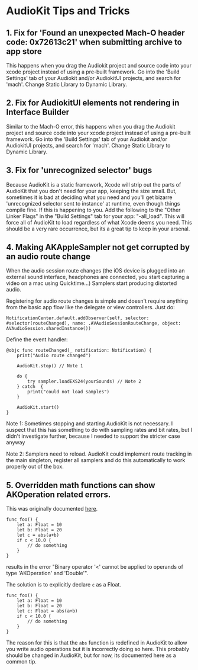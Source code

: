 # AudioKit Tips and Tricks

## 1. Fix for 'Found an unexpected Mach-O header code: 0x72613c21' when submitting archive to app store

This happens when you drag the Audiokit project and source code into your xcode project instead of using a pre-built framework.
Go into the 'Build Settings' tab of your Audiokit and/or AudiokitUI projects, and search for 'mach'. Change Static Library to Dynamic Library.

## 2. Fix for AudiokitUI elements not rendering in Interface Builder

Similar to the Mach-O error, this happens when you drag the Audiokit project and source code into your xcode project instead of using a pre-built framework.
Go into the 'Build Settings' tab of your Audiokit and/or AudiokitUI projects, and search for 'mach'. Change Static Library to Dynamic Library.


## 3. Fix for 'unrecognized selector' bugs

Because AudioKit is a static framework, Xcode will strip out the parts of AudioKit that you don't need for your app, keeping the size small. But, sometimes it is bad at deciding what you need and you'll get bizarre 'unrecognized selector sent to instance' at runtime, even though things compile fine.  If this is happening to you.  Add the following to the  "Other Linker Flags" in the "Build Settings" tab for your app: "-all_load".  This will force all of AudioKit to load regardless of what Xcode deems you need. This should be a very rare occurrence, but its a great tip to keep in your arsenal.


## 4. Making AKAppleSampler not get corrupted by an audio route change 

When the audio session route changes (the iOS device is plugged into an external sound interface, headphones are connected, you start capturing a video on a mac using Quicktime...) Samplers start producing distorted audio.

Registering for audio route changes is simple and doesn't require anything from the basic app flow like the delegate or view controllers. Just do:

```
NotificationCenter.default.addObserver(self, selector: #selector(routeChanged), name: .AVAudioSessionRouteChange, object: AVAudioSession.sharedInstance())
```

Define the event handler:

```
@objc func routeChanged(_ notification: Notification) {
	print("Audio route changed")
	
	AudioKit.stop() // Note 1

	do {
		try sampler.loadEXS24(yourSounds) // Note 2
	} catch  {
		print("could not load samples")
	}

	AudioKit.start()
}
```

Note 1: Sometimes stopping and starting AudioKit is not necessary. I suspect that this has something to do with sampling rates and bit rates, but I didn't investigate further, because I needed to support the stricter case anyway

Note 2: Samplers need to reload. AudioKit could implement route tracking in the main singleton, register all samplers and do this automatically to work properly out of the box.

## 5. Overridden math functions can show AKOperation related errors.  

This was originally documented [here](https://github.com/AudioKit/AudioKit/issues/1152).

```
func foo() {
	let a: Float = 10
	let b: Float = 20
	let c = abs(a+b)
	if c < 10.0 {
        // do something
	}
}
```

results in the error "Binary operator '<' cannot be applied to operands of type 'AKOperation' and 'Double'".

The solution is to explicitly declare `c` as a Float.  

```
func foo() {
	let a: Float = 10
	let b: Float = 20
	let c: Float = abs(a+b)
	if c < 10.0 {
        // do something
	}
}
```

The reason for this is that the `abs` function is redefined in AudioKit to allow you write audio operations but it is
incorrectly doing so here. This probably should be changed in AudioKit, but for now, its documented here as a common tip.
